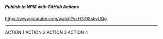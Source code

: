 ##### Publish to NPM with GitHub Actions

https://www.youtube.com/watch?v=H3iO8sbvUQg

---

ACTION 1
ACTION 2
ACTION 3
ACTION 4
